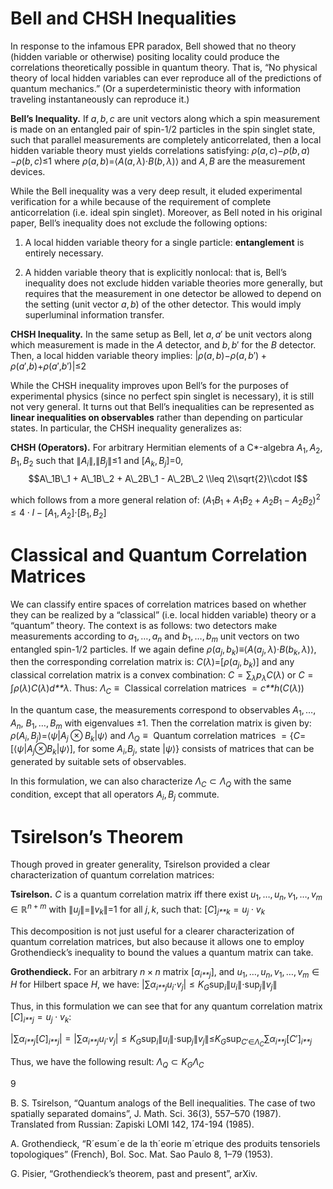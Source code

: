 Bell and CHSH Inequalities
==========================

In response to the infamous EPR paradox, Bell showed that no theory (hidden variable or otherwise) positing locality could produce the correlations theoretically possible in quantum theory. That is, “No physical theory of local hidden variables can ever reproduce all of the predictions of quantum mechanics.” (Or a superdeterministic theory with information traveling instantaneously can reproduce it.)

<span>**Bell’s Inequality.**</span> If *a*, *b*, *c* are unit vectors along which a spin measurement is made on an entangled pair of spin-1/2 particles in the spin singlet state, such that parallel measurements are completely anticorrelated, then a local hidden variable theory must yields correlations satisfying:
*ρ*(*a*, *c*)−*ρ*(*b*, *a*)−*ρ*(*b*, *c*)≤1
 where *ρ*(*a*, *b*)=⟨*A*(*a*, *λ*)⋅*B*(*b*, *λ*)⟩ and *A*, *B* are the measurement devices.

While the Bell inequality was a very deep result, it eluded experimental verification for a while because of the requirement of complete anticorrelation (i.e. ideal spin singlet). Moreover, as Bell noted in his original paper, Bell’s inequality does not exclude the following options:

1) A local hidden variable theory for a single particle: <span>**entanglement**</span> is entirely necessary.

2) A hidden variable theory that is explicitly nonlocal: that is, Bell’s inequality does not exclude hidden variable theories more generally, but requires that the measurement in one detector be allowed to depend on the setting (unit vector *a*, *b*) of the other detector. This would imply superluminal information transfer.

<span>**CHSH Inequality.**</span> In the same setup as Bell, let *a*, *a*′ be unit vectors along which measurement is made in the *A* detector, and *b*, *b*′ for the *B* detector. Then, a local hidden variable theory implies:
|*ρ*(*a*, *b*)−*ρ*(*a*, *b*′) + *ρ*(*a*′,*b*)+*ρ*(*a*′,*b*′)|≤2

While the CHSH inequality improves upon Bell’s for the purposes of experimental physics (since no perfect spin singlet is necessary), it is still not very general. It turns out that Bell’s inequalities can be represented as <span>**linear inequalities on observables**</span> rather than depending on particular states. In particular, the CHSH inequality generalizes as:

<span>**CHSH (Operators).**</span> For arbitrary Hermitian elements of a C\*-algebra *A*<sub>1</sub>, *A*<sub>2</sub>, *B*<sub>1</sub>, *B*<sub>2</sub> such that ∥*A*<sub>*i*</sub>∥,∥*B*<sub>*j*</sub>∥≤1 and \[*A*<sub>*k*</sub>, *B*<sub>*j*</sub>\]=0,
$$A\_1B\_1 + A\_1B\_2 + A\_2B\_1 - A\_2B\_2 \\leq 2\\sqrt{2}\\cdot I$$

which follows from a more general relation of:
(*A*<sub>1</sub>*B*<sub>1</sub> + *A*<sub>1</sub>*B*<sub>2</sub> + *A*<sub>2</sub>*B*<sub>1</sub> − *A*<sub>2</sub>*B*<sub>2</sub>)<sup>2</sup> ≤ 4 ⋅ *I* − \[*A*<sub>1</sub>, *A*<sub>2</sub>\]⋅\[*B*<sub>1</sub>, *B*<sub>2</sub>\]

Classical and Quantum Correlation Matrices
==========================================

We can classify entire spaces of correlation matrices based on whether they can be realized by a “classical” (i.e. local hidden variable) theory or a “quantum” theory. The context is as follows: two detectors make measurements according to *a*<sub>1</sub>, …, *a*<sub>*n*</sub> and *b*<sub>1</sub>, …, *b*<sub>*m*</sub> unit vectors on two entangled spin-1/2 particles. If we again define *ρ*(*a*<sub>*j*</sub>, *b*<sub>*k*</sub>)≡⟨*A*(*a*<sub>*j*</sub>, *λ*)⋅*B*(*b*<sub>*k*</sub>, *λ*)⟩, then the corresponding correlation matrix is:
*C*(*λ*)=\[*ρ*(*a*<sub>*j*</sub>, *b*<sub>*k*</sub>)\]
 and any classical correlation matrix is a convex combination: *C* = ∑<sub>*λ*</sub>*p*<sub>*λ*</sub>*C*(*λ*) or *C* = ∫*ρ*(*λ*)*C*(*λ*)*d**λ*. Thus:
*Λ*<sub>*C*</sub> ≡  Classical correlation matrices  = *c**h*(*C*(*λ*))

In the quantum case, the measurements correspond to observables *A*<sub>1</sub>, …, *A*<sub>*n*</sub>, *B*<sub>1</sub>, …, *B*<sub>*m*</sub> with eigenvalues ±1. Then the correlation matrix is given by:
*ρ*(*A*<sub>*i*</sub>, *B*<sub>*j*</sub>)=⟨*ψ*|*A*<sub>*j*</sub> ⊗ *B*<sub>*k*</sub>|*ψ*⟩
 and
*Λ*<sub>*Q*</sub> ≡  Quantum correlation matrices  = {*C*=\[⟨*ψ*|*A*<sub>*j*</sub>⊗*B*<sub>*k*</sub>|*ψ*⟩\], for some *A*<sub>*i*</sub>,*B*<sub>*j*</sub>, state |*ψ*⟩}
 consists of matrices that can be generated by suitable sets of observables.

In this formulation, we can also characterize *Λ*<sub>*C*</sub> ⊂ *Λ*<sub>*Q*</sub> with the same condition, except that all operators *A*<sub>*i*</sub>, *B*<sub>*j*</sub> commute.

Tsirelson’s Theorem
===================

Though proved in greater generality, Tsirelson provided a clear characterization of quantum correlation matrices:

<span>**Tsirelson.**</span> *C* is a quantum correlation matrix iff there exist *u*<sub>1</sub>, …, *u*<sub>*n*</sub>, *v*<sub>1</sub>, …, *v*<sub>*m*</sub> ∈ ℝ<sup>*n* + *m*</sup> with ∥*u*<sub>*j*</sub>∥=∥*v*<sub>*k*</sub>∥=1 for all *j*, *k*, such that:
\[*C*\]<sub>*j**k*</sub> = *u*<sub>*j*</sub> ⋅ *v*<sub>*k*</sub>

This decomposition is not just useful for a clearer characterization of quantum correlation matrices, but also because it allows one to employ Grothendieck’s inequality to bound the values a quantum matrix can take.

<span>**Grothendieck.**</span> For an arbitrary *n* × *n* matrix \[*α*<sub>*i**j*</sub>\], and *u*<sub>1</sub>, …, *u*<sub>*n*</sub>, *v*<sub>1</sub>, …, *v*<sub>*m*</sub> ∈ *H* for Hilbert space *H*, we have:
|∑*α*<sub>*i**j*</sub>*u*<sub>*i*</sub>⋅*v*<sub>*j*</sub>| ≤ *K*<sub>*G*</sub>sup<sub>*i*</sub>∥*u*<sub>*i*</sub>∥⋅sup<sub>*j*</sub>∥*v*<sub>*j*</sub>∥

Thus, in this formulation we can see that for any quantum correlation matrix \[*C*\]<sub>*i**j*</sub> = *u*<sub>*j*</sub> ⋅ *v*<sub>*k*</sub>:

|∑*α*<sub>*i**j*</sub>\[*C*\]<sub>*i**j*</sub>| = |∑*α*<sub>*i**j*</sub>*u*<sub>*i*</sub>⋅*v*<sub>*j*</sub>| ≤ *K*<sub>*G*</sub>sup<sub>*i*</sub>∥*u*<sub>*i*</sub>∥⋅sup<sub>*j*</sub>∥*v*<sub>*j*</sub>∥≤*K*<sub>*G*</sub>sup<sub>*C*′∈*Λ*<sub>*C*</sub></sub>∑*α*<sub>*i**j*</sub>\[*C*′\]<sub>*i**j*</sub>

Thus, we have the following result:
*Λ*<sub>*Q*</sub> ⊂ *K*<sub>*G*</sub>*Λ*<sub>*C*</sub>

<span>9</span>

B. S. Tsirelson, “Quantum analogs of the Bell inequalities. The case of two spatially separated domains”, J. Math. Sci. 36(3), 557–570 (1987). Translated from Russian: Zapiski LOMI 142, 174-194 (1985).

A. Grothendieck, “R´esum´e de la th´eorie m´etrique des produits tensoriels topologiques” (French), Bol. Soc. Mat. Sao Paulo 8, 1–79 (1953).

G. Pisier, “Grothendieck’s theorem, past and present”, arXiv.

